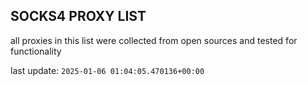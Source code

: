 ## SOCKS4 PROXY LIST

all proxies in this list were collected from open sources and tested for functionality

last update: `2025-01-06 01:04:05.470136+00:00`